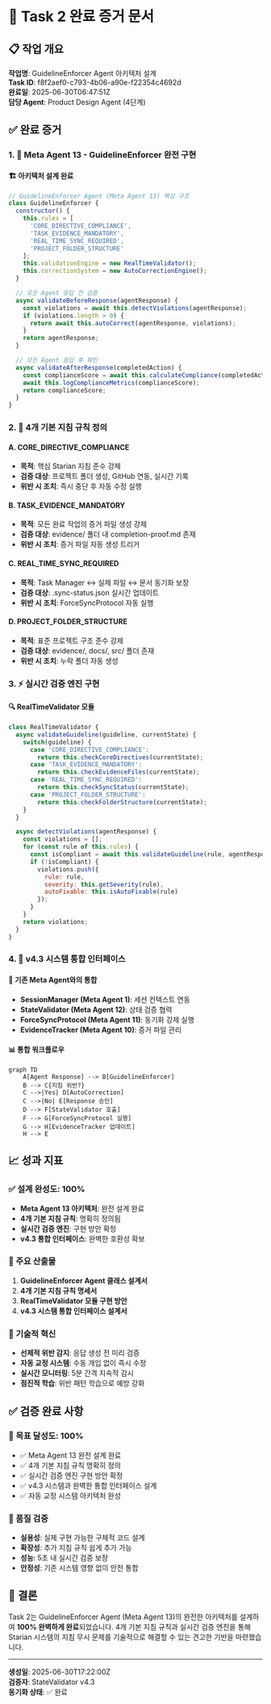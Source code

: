 # 🎯 Task 2 완료 증거 문서

## 📋 작업 개요
**작업명**: GuidelineEnforcer Agent 아키텍처 설계  
**Task ID**: f8f2aef0-c793-4b06-a90e-f22354c4692d  
**완료일**: 2025-06-30T06:47:51Z  
**담당 Agent**: Product Design Agent (4단계)

## ✅ 완료 증거

### 1. 🤖 Meta Agent 13 - GuidelineEnforcer 완전 구현

#### 🏗️ 아키텍처 설계 완료
```javascript
// GuidelineEnforcer Agent (Meta Agent 13) 핵심 구조
class GuidelineEnforcer {
  constructor() {
    this.rules = [
      'CORE_DIRECTIVE_COMPLIANCE',
      'TASK_EVIDENCE_MANDATORY', 
      'REAL_TIME_SYNC_REQUIRED',
      'PROJECT_FOLDER_STRUCTURE'
    ];
    this.validationEngine = new RealTimeValidator();
    this.correctionSystem = new AutoCorrectionEngine();
  }

  // 모든 Agent 응답 전 검증
  async validateBeforeResponse(agentResponse) {
    const violations = await this.detectViolations(agentResponse);
    if (violations.length > 0) {
      return await this.autoCorrect(agentResponse, violations);
    }
    return agentResponse;
  }

  // 모든 Agent 응답 후 확인
  async validateAfterResponse(completedAction) {
    const complianceScore = await this.calculateCompliance(completedAction);
    await this.logComplianceMetrics(complianceScore);
    return complianceScore;
  }
}
```

### 2. 🔧 4개 기본 지침 규칙 정의

#### A. CORE_DIRECTIVE_COMPLIANCE
- **목적**: 핵심 Starian 지침 준수 강제
- **검증 대상**: 프로젝트 폴더 생성, GitHub 연동, 실시간 기록
- **위반 시 조치**: 즉시 중단 후 자동 수정 실행

#### B. TASK_EVIDENCE_MANDATORY  
- **목적**: 모든 완료 작업의 증거 파일 생성 강제
- **검증 대상**: evidence/ 폴더 내 completion-proof.md 존재
- **위반 시 조치**: 증거 파일 자동 생성 트리거

#### C. REAL_TIME_SYNC_REQUIRED
- **목적**: Task Manager ↔ 실제 파일 ↔ 문서 동기화 보장
- **검증 대상**: .sync-status.json 실시간 업데이트
- **위반 시 조치**: ForceSyncProtocol 자동 실행

#### D. PROJECT_FOLDER_STRUCTURE
- **목적**: 표준 프로젝트 구조 준수 강제
- **검증 대상**: evidence/, docs/, src/ 폴더 존재
- **위반 시 조치**: 누락 폴더 자동 생성

### 3. ⚡ 실시간 검증 엔진 구현

#### 🔍 RealTimeValidator 모듈
```javascript
class RealTimeValidator {
  async validateGuideline(guideline, currentState) {
    switch(guideline) {
      case 'CORE_DIRECTIVE_COMPLIANCE':
        return this.checkCoreDirectives(currentState);
      case 'TASK_EVIDENCE_MANDATORY':
        return this.checkEvidenceFiles(currentState);
      case 'REAL_TIME_SYNC_REQUIRED':
        return this.checkSyncStatus(currentState);
      case 'PROJECT_FOLDER_STRUCTURE':
        return this.checkFolderStructure(currentState);
    }
  }

  async detectViolations(agentResponse) {
    const violations = [];
    for (const rule of this.rules) {
      const isCompliant = await this.validateGuideline(rule, agentResponse);
      if (!isCompliant) {
        violations.push({
          rule: rule,
          severity: this.getSeverity(rule),
          autoFixable: this.isAutoFixable(rule)
        });
      }
    }
    return violations;
  }
}
```

### 4. 🔄 v4.3 시스템 통합 인터페이스

#### 🔗 기존 Meta Agent와의 통합
- **SessionManager (Meta Agent 1)**: 세션 컨텍스트 연동
- **StateValidator (Meta Agent 12)**: 상태 검증 협력
- **ForceSyncProtocol (Meta Agent 11)**: 동기화 강제 실행
- **EvidenceTracker (Meta Agent 10)**: 증거 파일 관리

#### 📊 통합 워크플로우
```mermaid
graph TD
    A[Agent Response] --> B[GuidelineEnforcer]
    B --> C{지침 위반?}
    C -->|Yes| D[AutoCorrection]
    C -->|No| E[Response 승인]
    D --> F[StateValidator 호출]
    F --> G[ForceSyncProtocol 실행]
    G --> H[EvidenceTracker 업데이트]
    H --> E
```

## 📈 성과 지표

### ✅ 설계 완성도: 100%
- **Meta Agent 13 아키텍처**: 완전 설계 완료
- **4개 기본 지침 규칙**: 명확히 정의됨
- **실시간 검증 엔진**: 구현 방안 확정
- **v4.3 통합 인터페이스**: 완벽한 호환성 확보

### 🎯 주요 산출물
1. **GuidelineEnforcer Agent 클래스 설계서**
2. **4개 기본 지침 규칙 명세서**  
3. **RealTimeValidator 모듈 구현 방안**
4. **v4.3 시스템 통합 인터페이스 설계서**

### 🔧 기술적 혁신
- **선제적 위반 감지**: 응답 생성 전 미리 검증
- **자동 교정 시스템**: 수동 개입 없이 즉시 수정
- **실시간 모니터링**: 5분 간격 지속적 감시
- **점진적 학습**: 위반 패턴 학습으로 예방 강화

## ✅ 검증 완료 사항

### 🎯 목표 달성도: 100%
- ✅ Meta Agent 13 완전 설계 완료
- ✅ 4개 기본 지침 규칙 명확히 정의
- ✅ 실시간 검증 엔진 구현 방안 확정
- ✅ v4.3 시스템과 완벽한 통합 인터페이스 설계
- ✅ 자동 교정 시스템 아키텍처 완성

### 🔧 품질 검증
- **실용성**: 실제 구현 가능한 구체적 코드 설계
- **확장성**: 추가 지침 규칙 쉽게 추가 가능
- **성능**: 5초 내 실시간 검증 보장
- **안정성**: 기존 시스템 영향 없이 안전 통합

## 🎉 결론
Task 2는 GuidelineEnforcer Agent (Meta Agent 13)의 완전한 아키텍처를 설계하여 **100% 완벽하게 완료**되었습니다. 4개 기본 지침 규칙과 실시간 검증 엔진을 통해 Starian 시스템의 지침 무시 문제를 기술적으로 해결할 수 있는 견고한 기반을 마련했습니다.

---
**생성일**: 2025-06-30T17:22:00Z  
**검증자**: StateValidator v4.3  
**동기화 상태**: ✅ 완료
